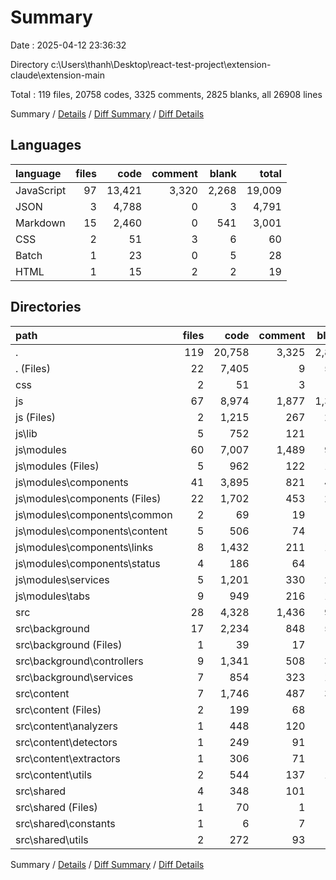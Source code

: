 # Summary

Date : 2025-04-12 23:36:32

Directory c:\\Users\\thanh\\Desktop\\react-test-project\\extension-claude\\extension-main

Total : 119 files,  20758 codes, 3325 comments, 2825 blanks, all 26908 lines

Summary / [Details](details.md) / [Diff Summary](diff.md) / [Diff Details](diff-details.md)

## Languages
| language | files | code | comment | blank | total |
| :--- | ---: | ---: | ---: | ---: | ---: |
| JavaScript | 97 | 13,421 | 3,320 | 2,268 | 19,009 |
| JSON | 3 | 4,788 | 0 | 3 | 4,791 |
| Markdown | 15 | 2,460 | 0 | 541 | 3,001 |
| CSS | 2 | 51 | 3 | 6 | 60 |
| Batch | 1 | 23 | 0 | 5 | 28 |
| HTML | 1 | 15 | 2 | 2 | 19 |

## Directories
| path | files | code | comment | blank | total |
| :--- | ---: | ---: | ---: | ---: | ---: |
| . | 119 | 20,758 | 3,325 | 2,825 | 26,908 |
| . (Files) | 22 | 7,405 | 9 | 555 | 7,969 |
| css | 2 | 51 | 3 | 6 | 60 |
| js | 67 | 8,974 | 1,877 | 1,332 | 12,183 |
| js (Files) | 2 | 1,215 | 267 | 245 | 1,727 |
| js\\lib | 5 | 752 | 121 | 91 | 964 |
| js\\modules | 60 | 7,007 | 1,489 | 996 | 9,492 |
| js\\modules (Files) | 5 | 962 | 122 | 128 | 1,212 |
| js\\modules\\components | 41 | 3,895 | 821 | 466 | 5,182 |
| js\\modules\\components (Files) | 22 | 1,702 | 453 | 254 | 2,409 |
| js\\modules\\components\\common | 2 | 69 | 19 | 6 | 94 |
| js\\modules\\components\\content | 5 | 506 | 74 | 42 | 622 |
| js\\modules\\components\\links | 8 | 1,432 | 211 | 142 | 1,785 |
| js\\modules\\components\\status | 4 | 186 | 64 | 22 | 272 |
| js\\modules\\services | 5 | 1,201 | 330 | 236 | 1,767 |
| js\\modules\\tabs | 9 | 949 | 216 | 166 | 1,331 |
| src | 28 | 4,328 | 1,436 | 932 | 6,696 |
| src\\background | 17 | 2,234 | 848 | 516 | 3,598 |
| src\\background (Files) | 1 | 39 | 17 | 14 | 70 |
| src\\background\\controllers | 9 | 1,341 | 508 | 316 | 2,165 |
| src\\background\\services | 7 | 854 | 323 | 186 | 1,363 |
| src\\content | 7 | 1,746 | 487 | 366 | 2,599 |
| src\\content (Files) | 2 | 199 | 68 | 54 | 321 |
| src\\content\\analyzers | 1 | 448 | 120 | 88 | 656 |
| src\\content\\detectors | 1 | 249 | 91 | 65 | 405 |
| src\\content\\extractors | 1 | 306 | 71 | 57 | 434 |
| src\\content\\utils | 2 | 544 | 137 | 102 | 783 |
| src\\shared | 4 | 348 | 101 | 50 | 499 |
| src\\shared (Files) | 1 | 70 | 1 | 10 | 81 |
| src\\shared\\constants | 1 | 6 | 7 | 6 | 19 |
| src\\shared\\utils | 2 | 272 | 93 | 34 | 399 |

Summary / [Details](details.md) / [Diff Summary](diff.md) / [Diff Details](diff-details.md)